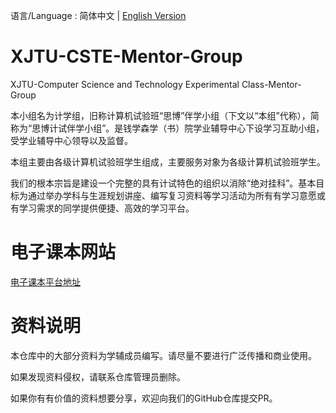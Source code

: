 语言/Language : 简体中文 | [English Version](./杂项文件/README_en.md)


# XJTU-CSTE-Mentor-Group
XJTU-Computer Science and Technology Experimental Class-Mentor-Group

本小组名为计学组，旧称计算机试验班“思博”伴学小组（下文以“本组”代称），简称为“思博计试伴学小组”。是钱学森学（书）院学业辅导中心下设学习互助小组，受学业辅导中心领导以及监督。

本组主要由各级计算机试验班学生组成，主要服务对象为各级计算机试验班学生。

我们的根本宗旨是建设一个完整的具有计试特色的组织以消除“绝对挂科”。基本目标为通过举办学科与生涯规划讲座、编写复习资料等学习活动为所有有学习意愿或有学习需求的同学提供便捷、高效的学习平台。

# 电子课本网站
[电子课本平台地址](https://xue.shinonomelab.net/)

# 资料说明
本仓库中的大部分资料为学辅成员编写。请尽量不要进行广泛传播和商业使用。

如果发现资料侵权，请联系仓库管理员删除。

如果你有有价值的资料想要分享，欢迎向我们的GitHub仓库提交PR。

